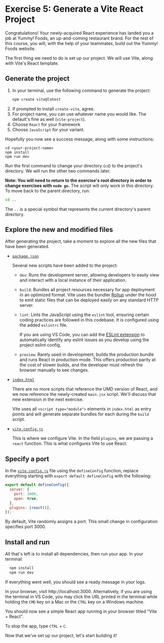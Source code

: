 # Exercise 5: Generate a Vite React Project

Congratulations! Your newly-acquired React experience has landed you a job at Yummy! Foods, an up-and-coming restaurant brand. For the rest of this course, you will, with the help of your teammates, build out the Yummy! Foods website.

The first thing we need to do is set up our project. We will use Vite, along with Vite's React template.

## Generate the project

1. In your terminal, use the following command to generate the project:
   ```bash
   npm create vite@latest
   ```
2. If prompted to install `create-vite`, agree.
3. For project name, you can use whatever name you would like. The default's fine as well (`vite-project`).
4. Choose `React` for your framework
5. Choose `JavaScript` for your variant.

Hopefully you now see a success message, along with some instructions:

```
cd <your-project-name>
npm install
npm run dev
```

Run the first command to change your directory (`cd`) to the project's directory. We will run the other two commands later.

**Note: You will need to return to the exercise's root directory in order to change exercises with `node go`.** The script will only work in this directory. To move back to the parent directory, run:

```bash
cd ..
```

The `..` is a special symbol that represents the current directory's parent directory.

## Explore the new and modified files

After generating the project, take a moment to explore all the new files that have been generated.

- [`package.json`](./package.json)

  Several new scripts have been added to the project:

  - `dev`: Runs the development server, allowing developers to easily view and interact with a local instance of their application.

  - `build`: Bundles all project resources necessary for app deployment in an optimized format. Vite uses the bundler [Rollup](https://rollupjs.org/) under the hood to emit static files that can be deployed easily on any standard HTTP server.

  - `lint`: Lints the JavaScript using the `eslint` tool, ensuring certain coding practices are followed in this codebase. It is configured using the added `eslintrc` file.

      If you are using VS Code, you can add the [ESLint extension](https://marketplace.visualstudio.com/items?itemName=dbaeumer.vscode-eslint) to automatically identify any eslint issues as you develop using the project eslint config.

  - `preview`: Rarely used in development, builds the production bundle and runs React in production mode. This offers production parity at the cost of slower builds, and the developer must refresh the browser manually to see changes.

- [`index.html`](./index.html)

  There are no more scripts that reference the UMD version of React, and we now reference the newly-created `main.jsx` script. We'll discuss that new extension in the next exercise.

  Vite uses all `<script type="module">` elements in `index.html` as entry points and will generate separate bundles for each during the `build` script.

- [`vite.config.js`](./vite.config.js)

  This is where we configure Vite. In the field `plugins`, we are passing a `react` function. This is what configures Vite to use React.

## Specify a port

In the [`vite.config.js`](./vite.config.js) file using the `defineConfig` function, replace everything starting with `export default defineConfig` with the following:

```js
export default defineConfig({
  server: {
    port: 3000,
    open: true,
  },
  plugins: [react()],
});
```

By default, Vite randomly assigns a port. This small change in configuration specifies port 3000.

## Install and run

All that's left is to install all dependencies, then run your app. In your terminal:

```bash
  npm install
  npm run dev
```

If everything went well, you should see a ready message in your logs.

In your browser, visit http://localhost:3000. Alternatively, if you are using the terminal in VS Code, you may click the URL printed in the terminal while holding the `CMD` key on a Mac or the `CTRL` key on a Windows machine.

You should now see a simple React app running in your browser titled "Vite + React".

To stop the app, type `CTRL` + `C`.

Now that we've set up our project, let's start building it!
